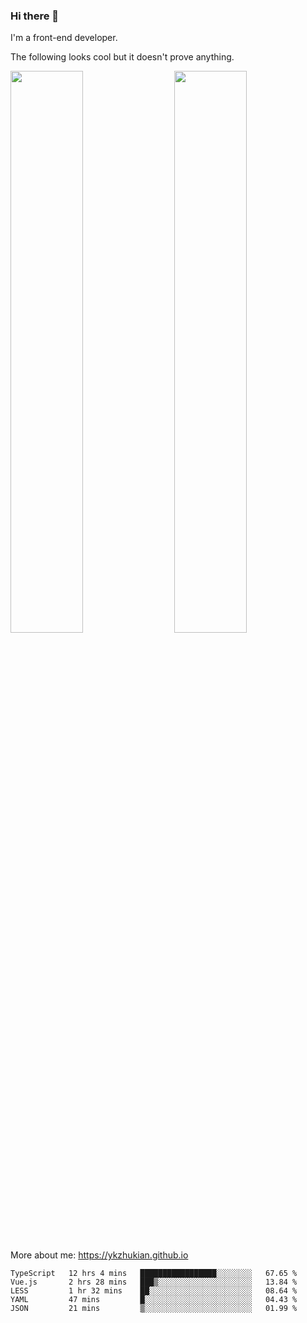 ### Hi there 👋

I'm a front-end developer.

The following looks cool but it doesn't prove anything.

[<img align="right" width="48%" src="https://github-readme-stats.vercel.app/api?username=ykzhukian&show_icons=true&theme=dracula">](https://github.com/anuraghazra/github-readme-stats)

[<img width="48%" src="https://github-readme-stats.vercel.app/api/top-langs/?username=ykzhukian&layout=compact&theme=dracula">](https://github.com/anuraghazra/github-readme-stats)

More about me: 
https://ykzhukian.github.io

<!--START_SECTION:waka-->
```text
TypeScript   12 hrs 4 mins   █████████████████░░░░░░░░   67.65 % 
Vue.js       2 hrs 28 mins   ███▒░░░░░░░░░░░░░░░░░░░░░   13.84 % 
LESS         1 hr 32 mins    ██░░░░░░░░░░░░░░░░░░░░░░░   08.64 % 
YAML         47 mins         █░░░░░░░░░░░░░░░░░░░░░░░░   04.43 % 
JSON         21 mins         ▒░░░░░░░░░░░░░░░░░░░░░░░░   01.99 % 
```
<!--END_SECTION:waka-->
